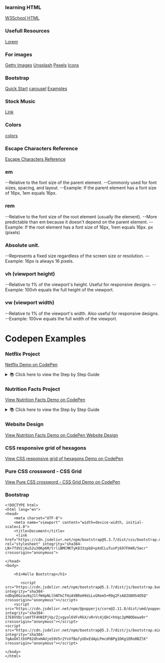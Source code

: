 
### learning HTML
[W3School HTML](https://www.w3schools.com/html/)

### Usefull Resources

[Lorem](https://www.lipsum.com/)

### For images

[Getty Images](https://www.gettyimages.ca/)
[Unsplash](https://unsplash.com/)
[Pexels](https://www.pexels.com/)
[Icons](https://icons8.com/icons/set/button)


### Bootstrap
[Quick Start](https://getbootstrap.com/docs/5.3/getting-started/introduction/#quick-start)
[carousel](https://getbootstrap.com/docs/5.3/components/carousel/)
[Examples](https://github.com/twbs/examples/)

### Stock Music
[Link](https://freetouse.com/music/search/coding)

### Colors

[colors](https://coolors.co/)

### Escape Characters **Reference**

[Escape Characters Reference](https://developer.mozilla.org/en-US/docs/Glossary/Character_reference)


### em
--Relative to the font size of the parent element.
--Commonly used for font sizes, spacing, and layout.
--Example: If the parent element has a font size of 16px, 1em equals 16px.

### rem
--Relative to the font size of the root element (usually the <html> element).
--More predictable than em because it doesn't depend on the parent element.
--Example: If the root element has a font size of 16px, 1rem equals 16px.
px (pixels)

### Absolute unit.
--Represents a fixed size regardless of the screen size or resolution.
--Example: 16px is always 16 pixels.

### vh (viewport height)
--Relative to 1% of the viewport's height.
Useful for responsive designs.
--Example: 100vh equals the full height of the viewport.

### vw (viewport width)
--Relative to 1% of the viewport's width.
Also useful for responsive designs.
--Example: 100vw equals the full width of the viewport.

# Codepen Examples

### Netflix Project

[Netflix Demo on CodePen](https://codepen.io/albenis-k-rqeli/pen/eYNGzvJ)

<details>
<summary>📚 Click here to view the Step by Step Guide</summary>

[➡️ Open the full guide](./assets/project-md/NetflixCloneGuide.md)

---

## Quick Preview

- Create `index.html` with HTML boilerplate
- Build Navbar
- Add Main Hero section
- Create multiple content containers
- Insert FAQ and Footer
- Style each part incrementally in `style.css`
- Add responsiveness via media queries

✅ See the full detailed steps and CSS snippets in the [Markdown Guide](./assets/project-md/NetflixCloneGuide.md).

</details>


### Nutrition Facts Project

[View Nutrition Facts Demo on CodePen](https://codepen.io/chriscoyier/pen/ApavyZ) 

<details>
<summary>📚 Click here to view the Step by Step Guide</summary>

[➡️ Open the full guide](./assets/project-md/NutritionFactsGuide.md)

---

## Quick Preview

- Create `index.html` with HTML boilerplate
- Insert Nutrition Facts image and main section
- Add tables for calories, fat, vitamins, and daily values
- Style incrementally in `style.css`:
  - Set fonts and image float
  - Add borders and padding to container
  - Format the header and main table
  - Handle small tables and grid layouts
- Test at each stage to see the label come alive

✅ See all detailed steps and CSS examples in the [Markdown Guide](./assets/project-md/NutritionFactsGuide.md).

</details>


### Website Design 

[View Nutrition Facts Demo on CodePen Website Design](https://codepen.io/Proroz/pen/mdmZvwv)

### CSS responsive grid of hexagons

[View CSS responsive grid of hexagons Demo on CodePen](https://codepen.io/web-tiki/pen/GRyXMz)

### Pure CSS crossword - CSS Grid

[View Pure CSS crossword - CSS Grid Demo on CodePen ](https://codepen.io/adrianroworth/pen/OpeyZq)


### Bootstrap

```
<!DOCTYPE html>
<html lang="en">
<head>
    <meta charset="UTF-8">
    <meta name="viewport" content="width=device-width, initial-scale=1.0">
    <title>Document</title>
     <link href="https://cdn.jsdelivr.net/npm/bootstrap@5.3.7/dist/css/bootstrap.min.css" rel="stylesheet" integrity="sha384-LN+7fdVzj6u52u30Kp6M/trliBMCMKTyK833zpbD+pXdCLuTusPj697FH4R/5mcr" crossorigin="anonymous">

</head>
<body>

    <h1>Hello Bootstrap</h1>

       <script src="https://cdn.jsdelivr.net/npm/bootstrap@5.3.7/dist/js/bootstrap.bundle.min.js" integrity="sha384-ndDqU0Gzau9qJ1lfW4pNLlhNTkCfHzAVBReH9diLvGRem5+R9g2FzA8ZGN954O5Q" crossorigin="anonymous"></script>
    <script src="https://cdn.jsdelivr.net/npm/@popperjs/core@2.11.8/dist/umd/popper.min.js" integrity="sha384-I7E8VVD/ismYTF4hNIPjVp/Zjvgyol6VFvRkX/vR+Vc4jQkC+hVqc2pM8ODewa9r" crossorigin="anonymous"></script>
<script src="https://cdn.jsdelivr.net/npm/bootstrap@5.3.7/dist/js/bootstrap.min.js" integrity="sha384-7qAoOXltbVP82dhxHAUje59V5r2YsVfBafyUDxEdApLPmcdhBPg1DKg1ERo0BZlK" crossorigin="anonymous"></script>
    
</body>
</html>
```
